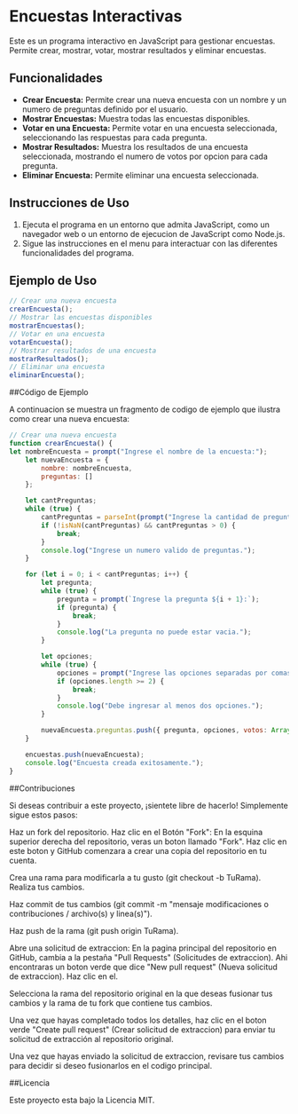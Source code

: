 # Encuestas Interactivas

Este es un programa interactivo en JavaScript para gestionar encuestas. Permite crear, mostrar, votar, mostrar resultados y eliminar encuestas.

## Funcionalidades

- **Crear Encuesta:** Permite crear una nueva encuesta con un nombre y un numero de preguntas definido por el usuario.
- **Mostrar Encuestas:** Muestra todas las encuestas disponibles.
- **Votar en una Encuesta:** Permite votar en una encuesta seleccionada, seleccionando las respuestas para cada pregunta.
- **Mostrar Resultados:** Muestra los resultados de una encuesta seleccionada, mostrando el numero de votos por opcion para cada pregunta.
- **Eliminar Encuesta:** Permite eliminar una encuesta seleccionada.

## Instrucciones de Uso

1. Ejecuta el programa en un entorno que admita JavaScript, como un navegador web o un entorno de ejecucion de JavaScript como Node.js.
2. Sigue las instrucciones en el menu para interactuar con las diferentes funcionalidades del programa.

## Ejemplo de Uso

```javascript
// Crear una nueva encuesta
crearEncuesta();
// Mostrar las encuestas disponibles
mostrarEncuestas();
// Votar en una encuesta
votarEncuesta();
// Mostrar resultados de una encuesta
mostrarResultados();
// Eliminar una encuesta
eliminarEncuesta();

```

##Código de Ejemplo

A continuacion se muestra un fragmento de codigo de ejemplo que ilustra como crear una nueva encuesta:

``` javaScript
// Crear una nueva encuesta
function crearEncuesta() {
let nombreEncuesta = prompt("Ingrese el nombre de la encuesta:");
    let nuevaEncuesta = {
        nombre: nombreEncuesta,
        preguntas: []
    };

    let cantPreguntas;
    while (true) {
        cantPreguntas = parseInt(prompt("Ingrese la cantidad de preguntas para la nueva encuesta:"));
        if (!isNaN(cantPreguntas) && cantPreguntas > 0) {
            break;
        }
        console.log("Ingrese un numero valido de preguntas.");
    }

    for (let i = 0; i < cantPreguntas; i++) {
        let pregunta;
        while (true) {
            pregunta = prompt(`Ingrese la pregunta ${i + 1}:`);
            if (pregunta) {
                break;
            }
            console.log("La pregunta no puede estar vacia.");
        }

        let opciones;
        while (true) {
            opciones = prompt("Ingrese las opciones separadas por comas:").split(",");
            if (opciones.length >= 2) {
                break;
            }
            console.log("Debe ingresar al menos dos opciones.");
        }

        nuevaEncuesta.preguntas.push({ pregunta, opciones, votos: Array(opciones.length).fill(0) });
    }

    encuestas.push(nuevaEncuesta);
    console.log("Encuesta creada exitosamente.");
}
```

##Contribuciones

Si deseas contribuir a este proyecto, ¡sientete libre de hacerlo! Simplemente sigue estos pasos:

Haz un fork del repositorio.
Haz clic en el Botón "Fork": En la esquina superior derecha del repositorio, veras un boton llamado "Fork". Haz clic en este boton y GitHub comenzara a crear una copia del repositorio en tu cuenta.

Crea una rama para modificarla a tu gusto (git checkout -b TuRama).
Realiza tus cambios.

Haz commit de tus cambios (git commit -m "mensaje modificaciones o contribuciones / archivo(s) y linea(s)").

Haz push de la rama (git push origin TuRama).

Abre una solicitud de extraccion: En la pagina principal del repositorio en GitHub, cambia a la pestaña "Pull Requests" (Solicitudes de extraccion). Ahi encontraras un boton verde que dice "New pull request" (Nueva solicitud de extraccion). Haz clic en el.

Selecciona la rama del repositorio original en la que deseas fusionar tus cambios y la rama de tu fork que contiene tus cambios.

Una vez que hayas completado todos los detalles, haz clic en el boton verde "Create pull request" (Crear solicitud de extraccion) para enviar tu solicitud de extracción al repositorio original.

Una vez que hayas enviado la solicitud de extraccion, revisare tus cambios para decidir si deseo fusionarlos en el codigo principal.

##Licencia

Este proyecto esta bajo la Licencia MIT.